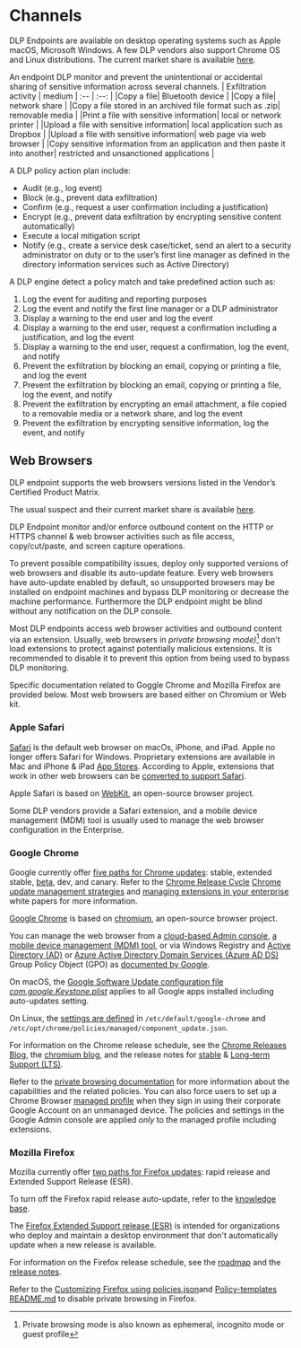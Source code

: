 # Channels

DLP Endpoints are available on desktop operating systems such as Apple macOS, Microsoft Windows. A few DLP vendors also support Chrome OS and Linux distributions. The current market share is available [here](https://gs.statcounter.com/os-market-share/desktop/worldwide).

An endpoint DLP monitor and prevent the unintentional or accidental sharing of sensitive information across several channels.
| Exfiltration activity | medium 
| :-- | :--: | 
|Copy a file| Bluetooth device |
|Copy a file| network share |
|Copy a file stored in an archived file format such as .zip| removable media |
|Print a file with sensitive information| local or network printer |
|Upload a file with sensitive information| local application such as Dropbox |
|Upload a file with sensitive information| web page via web browser |
|Copy sensitive information from an application and then paste it into another| restricted and unsanctioned applications |

A DLP policy action plan include:
 * Audit (e.g., log event)
 * Block (e.g., prevent data exfiltration)
 * Confirm (e.g., request a user confirmation including a justification)
 * Encrypt (e.g., prevent data exfiltration by encrypting sensitive content automatically)
 * Execute a local mitigation script
 * Notify (e.g., create a service desk case/ticket, send an alert to a security administrator on duty or to the user’s first line manager as defined in the directory information services such as Active Directory)

A DLP engine detect a policy match and take predefined action such as:
1. Log the event for auditing and reporting purposes
2. Log the event and notify the first line manager or a DLP administrator
3. Display a warning to the end user and log the event
4. Display a warning to the end user, request a confirmation including a justification, and log the event
5. Display a warning to the end user, request a confirmation, log the event, and notify
6. Prevent the exfiltration by blocking an email, copying or printing a file, and log the event
7. Prevent the exfiltration by blocking an email, copying or printing a file, log the event, and notify
8. Prevent the exfiltration by encrypting an email attachment, a file copied to a removable media or a network share, and log the event
9. Prevent the exfiltration by encrypting sensitive information, log the event, and notify

## Web Browsers

DLP endpoint supports the web browsers versions listed in the Vendor’s Certified Product Matrix.

The usual suspect and their current market share is available [here](https://gs.statcounter.com/browser-market-share).

DLP Endpoint monitor and/or enforce outbound content on the HTTP or HTTPS channel & web browser activities such as file access, copy/cut/paste, and screen capture operations.

To prevent possible compatibility issues, deploy only supported versions of web browsers and disable its auto-update feature. Every web browsers have auto-update enabled by default, so unsupported browsers may be installed on endpoint machines and bypass DLP monitoring or decrease the machine performance. Furthermore the DLP endpoint might be blind without any notification on the DLP console. 

Most DLP endpoints access web browser activities and outbound content via an extension. Usually, web browsers in _private browsing mode)_[^1] don’t load extensions to protect against potentially malicious extensions. It is recommended to disable it to prevent this option from being used to bypass DLP monitoring.

[^1]:Private browsing mode is also known as ephemeral, incognito mode or guest profile

Specific documentation related to Goggle Chrome and Mozilla Firefox are provided below. Most web browsers are based either on Chromium or Web kit.


### Apple Safari

[Safari](https://www.apple.com/safari/) is the default web browser on macOs, iPhone, and iPad. Apple no longer offers Safari for Windows. Proprietary extensions are available in Mac and iPhone & iPad [App Stores](itms-apps://safariExtensions). According to Apple, extensions that work in other web browsers can be [converted to support Safari](https://developer.apple.com/documentation/safariservices/safari_web_extensions/converting_a_web_extension_for_safari).

Apple Safari is based on [WebKit](https://webkit.org), an open-source browser project.

Some DLP vendors provide a Safari extension, and a mobile device management (MDM) tool is usually used to manage the web browser configuration in the Enterprise.
 
### Google Chrome

Google currently offer [five paths for Chrome updates](https://support.google.com/chrome/a/answer/9027636?hl=en&ref_topic=9023245): stable, extended stable, [beta](https://www.google.com/chrome/beta/), dev, and canary. Refer to the [Chrome Release Cycle](https://chromium.googlesource.com/chromium/src/+/master/docs/process/release_cycle.md) [Chrome update management strategies](https://support.google.com/chrome/a/answer/9982578?hl=en&ref_topic=9023245) and [managing extensions in your enterprise](https://support.google.com/chrome/a/answer/9296680) white papers for more information.

[Google Chrome](https://www.google.com/chrome/) is based on [chromium](https://www.chromium.org/Home/), an open-source browser project.

You can manage the web browser from a [cloud-based Admin console](https://support.google.com/chrome/a/answer/9116814), [a mobile device management (MDM) tool](https://support.google.com/chrome/a/answer/7550274), or via Windows Registry and [Active Directory (AD)](https://docs.microsoft.com/en-us/previous-versions/windows/desktop/Policy/group-policy-objects) or [Azure Active Directory Domain Services (Azure AD DS)](https://docs.microsoft.com/en-us/azure/active-directory-domain-services/manage-group-policy) Group Policy Object (GPO) as [documented by Google](https://support.google.com/chrome/a/answer/3115278).

On macOS, the [Google Software Update configuration file _com.google.Keystone.plist_](https://support.google.com/chrome/a/answer/7591084) applies to all Google apps installed including auto-updates setting.

On Linux, the [settings are defined](https://support.google.com/chrome/a/answer/9052345) in `/etc/default/google-chrome` and `/etc/opt/chrome/policies/managed/component_update.json`.

For information on the Chrome release schedule, see the [Chrome Releases Blog](https://chromereleases.googleblog.com/), the [chromium blog](https://blog.chromium.org/), and the release notes for [stable](https://support.google.com/chrome/a/answer/10314655) & [Long-term Support (LTS)](https://support.google.com/chrome/a/answer/12239814).

Refer to the [private browsing documentation](https://support.google.com/chrome/a/answer/9302896) for more information about the capabilities and the related policies. You can also force users to set up a Chrome Browser [managed profile](https://support.google.com/chrome/a/answer/11198768) when they sign in using their corporate Google Account on an unmanaged device. The policies and settings in the Google Admin console are applied _only_ to the managed profile including extensions.

### Mozilla Firefox

Mozilla currently offer [two paths for Firefox updates](https://support.mozilla.org/en-US/kb/choosing-firefox-update-channel): rapid release and Extended Support Release (ESR).

To turn off the Firefox rapid release auto-update, refer to the [knowledge base](https://support.mozilla.org/en-US/kb/how-stop-firefox-making-automatic-connections). 

The [Firefox Extended Support release (ESR)](https://www.mozilla.org/en-US/firefox/organizations/) is intended for organizations who deploy and maintain a desktop environment that don't automatically update when a new release is available.

For information on the Firefox release schedule, see the [roadmap](https://wiki.mozilla.org/Release_Management/Calendar) and the [release notes](https://www.mozilla.org/en-US/firefox/releases/).

Refer to the [Customizing Firefox using policies.json](https://support.mozilla.org/en-US/kb/customizing-firefox-using-policiesjson)and [Policy-templates README.md](https://github.com/mozilla/policy-templates/blob/master/README.md) to disable private browsing in Firefox.
